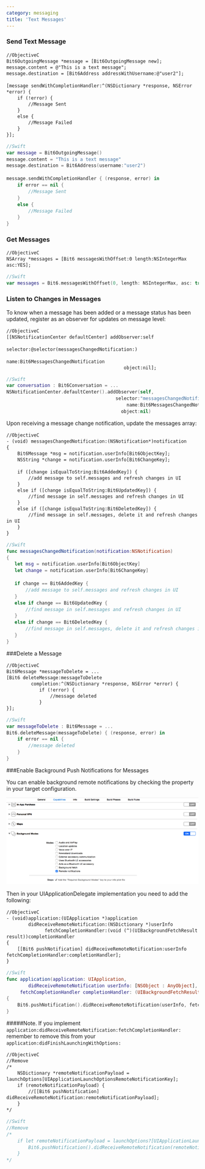 ```yaml
---
category: messaging
title: 'Text Messages'
---
```


### Send Text Message

```objc
//ObjectiveC
Bit6OutgoingMessage *message = [Bit6OutgoingMessage new];
message.content = @"This is a text message";
message.destination = [Bit6Address addressWithUsername:@"user2"];

[message sendWithCompletionHandler:^(NSDictionary *response, NSError *error) {
    if (!error) {
        //Message Sent
    }
    else {
        //Message Failed
    }
}];
```
```swift
//Swift
var message = Bit6OutgoingMessage()
message.content = "This is a text message"
message.destination = Bit6Address(username:"user2")

message.sendWithCompletionHandler { (response, error) in
    if error == nil {
        //Message Sent
    }
    else {
        //Message Failed
    }
}
```

### Get Messages

```objc
//ObjectiveC
NSArray *messages = [Bit6 messagesWithOffset:0 length:NSIntegerMax asc:YES];
```
```swift
//Swift
var messages = Bit6.messagesWithOffset(0, length: NSIntegerMax, asc: true)
```


### Listen to Changes in Messages 

To know when a message has been added or a message status has been updated, register as an observer for updates on message level:

```objc
//ObjectiveC
[[NSNotificationCenter defaultCenter] addObserver:self 
                                         selector:@selector(messagesChangedNotification:) 
                                             name:Bit6MessagesChangedNotification 
                                           object:nil];
```
```swift
//Swift
var conversation : Bit6Conversation = ...
NSNotificationCenter.defaultCenter().addObserver(self,
										selector:"messagesChangedNotification:", 
                                            name:Bit6MessagesChangedNotification,
                                          object:nil)
```

Upon receiving a message change notification, update the messages array:

```objc
//ObjectiveC
- (void) messagesChangedNotification:(NSNotification*)notification
{
    Bit6Message *msg = notification.userInfo[Bit6ObjectKey];
    NSString *change = notification.userInfo[Bit6ChangeKey];
    
    if ([change isEqualToString:Bit6AddedKey]) {
        //add message to self.messages and refresh changes in UI
    }
    else if ([change isEqualToString:Bit6UpdatedKey]) {
        //find message in self.messages and refresh changes in UI
    }
    else if ([change isEqualToString:Bit6DeletedKey]) {
        //find message in self.messages, delete it and refresh changes in UI
    }
} 
```
```swift
//Swift
func messagesChangedNotification(notification:NSNotification)
{
   let msg = notification.userInfo[Bit6ObjectKey]
   let change = notification.userInfo[Bit6ChangeKey]
   
   if change == Bit6AddedKey {
       //add message to self.messages and refresh changes in UI
   }
   else if change == Bit6UpdatedKey {
       //find message in self.messages and refresh changes in UI
   }
   else if change == Bit6DeletedKey {
       //find message in self.messages, delete it and refresh changes in UI
   }
}
```

###Delete a Message

```objc
//ObjectiveC
Bit6Message *messageToDelete = ...
[Bit6 deleteMessage:messageToDelete 
		 completion:^(NSDictionary *response, NSError *error) {
		    if (!error) {
		        //message deleted
		    }
}];
```

```swift
//Swift
var messageToDelete : Bit6Message = ...
Bit6.deleteMessage(messageToDelete) { (response, error) in
    if error == nil {
        //message deleted
    }
}
```

###Enable Background Push Notifications for Messages

You can enable background remote notifications by checking the property in your target configuration.

<img class="shot" src="images/background_notifications.png"/>

Then in your UIApplicationDelegate implementation you need to add the following:

```objc
//ObjectiveC
- (void)application:(UIApplication *)application 
		didReceiveRemoteNotification:(NSDictionary *)userInfo 
        	  fetchCompletionHandler:(void (^)(UIBackgroundFetchResult result))completionHandler
{
    [[Bit6 pushNotification] didReceiveRemoteNotification:userInfo fetchCompletionHandler:completionHandler];
}
```

```swift
//Swift
func application(application: UIApplication, 
		didReceiveRemoteNotification userInfo: [NSObject : AnyObject], 
     fetchCompletionHandler completionHandler: (UIBackgroundFetchResult) -> Void) 
{
	Bit6.pushNotification().didReceiveRemoteNotification(userInfo, fetchCompletionHandler:completionHandler)
}
```

#####Note. If you implement `application:didReceiveRemoteNotification:fetchCompletionHandler:` remember to remove this from your `application:didFinishLaunchingWithOptions:`

```objc
//ObjectiveC
//Remove
/*
	NSDictionary *remoteNotificationPayload = launchOptions[UIApplicationLaunchOptionsRemoteNotificationKey];
	if (remoteNotificationPayload) {
	    //[[Bit6 pushNotification] didReceiveRemoteNotification:remoteNotificationPayload];
	}
*/
```
```swift
//Swift
//Remove
/*
	if let remoteNotificationPayload = launchOptions?[UIApplicationLaunchOptionsRemoteNotificationKey] as? NSDictionary {
        Bit6.pushNotification().didReceiveRemoteNotification(remoteNotificationPayload as [NSObject : AnyObject])
    }
*/
```